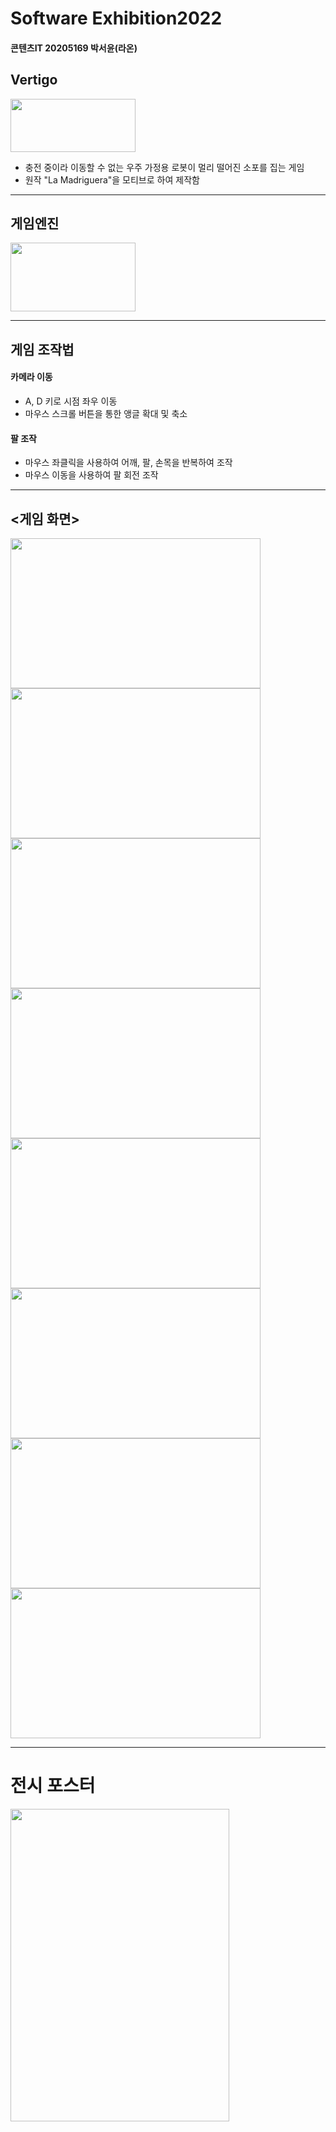 # Software Exhibition2022
#### 콘텐츠IT 20205169 박서윤(라온)

## Vertigo
<img src = https://user-images.githubusercontent.com/65931605/202079493-76116fbd-7084-468d-af79-50ebdba34e6c.png height=85 width=200>

+ 충전 중이라 이동할 수 없는 우주 가정용 로봇이 멀리 떨어진 소포를 집는 게임
+ 원작 "La Madriguera"을 모티브로 하여 제작함

---

## 게임엔진
<img src = https://user-images.githubusercontent.com/65931605/190886623-9b335ee6-ddde-424c-a887-114a3f2369b9.png height=110 width=200>

---

## 게임 조작법
#### 카메라 이동
   + A, D 키로 시점 좌우 이동
   + 마우스 스크롤 버튼을 통한 앵글 확대 및 축소
#### 팔 조작
  + 마우스 좌클릭을 사용하여 어깨, 팔, 손목을 반복하여 조작
  + 마우스 이동을 사용하여 팔 회전 조작
---

## <게임 화면>
<img src =  https://user-images.githubusercontent.com/65931605/202185112-7d734942-faa9-410f-9619-d0541453e96a.PNG height=240 width=400> <img src =  https://user-images.githubusercontent.com/65931605/202185156-fe384ee0-f9f5-4275-be0b-ee340f90e3b8.PNG height=240 width=400>
<img src =  https://user-images.githubusercontent.com/65931605/202185182-8438577b-a610-474e-893b-cb3985fad70d.PNG height=240 width=400> <img src =  https://user-images.githubusercontent.com/65931605/202185233-41ca58b7-250a-4502-8319-37ebd8efb269.PNG height=240 width=400>
<img src =  https://user-images.githubusercontent.com/65931605/202185244-669aa2fd-8caf-4287-8cbd-22aa66c3562f.PNG height=240 width=400> <img src =  https://user-images.githubusercontent.com/65931605/202185266-44a6b28f-17c5-4c91-aa55-6f89f9475e1d.PNG height=240 width=400>
<img src =  https://user-images.githubusercontent.com/65931605/202185831-ab8fd0bc-eab9-49da-9c0b-ee8f72a2812a.jpg height=240 width=400> <img src =  https://user-images.githubusercontent.com/65931605/202185283-df025e4d-790c-4bdd-808b-a93e2e419083.PNG height=240 width=400>


---
# 전시 포스터
<img src = https://user-images.githubusercontent.com/65931605/202471036-33ee7719-68c4-4f4b-9d27-f112cc4abce8.png height=500 width=350>
